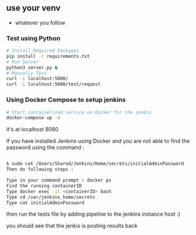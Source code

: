 ## use your venv

- whatever you follow

### **Test using Python**

```bash
# Install Required Packages
pip install -r requirements.txt
# Run Server
python3 server.py &
# Manually Test
curl -i localhost:5000/
curl -i localhost:5000/test/request
```

### **Using Docker Compose to setup jenkins**

```bash
# Start containerized service on Docker for the jenkis
docker-compose up -d
```
it's at localhost 8080

If you have installed Jenkins using Docker and you are not able to find the password using the command :

```bash

$ sudo cat /Users/Shared/Jenkins/Home/secrets/initialAdminPassword
Then do following steps :

Type in your command prompt : docker ps
Find the running containerID
Type docker exec -it <containerID> bash
Type cd /var/jenkins_home/secrets
Type cat initialAdminPassword
```



then run the tests file by adding pipeline to the jenkins instance host :) 

you should see that the jenkis is posting results back 